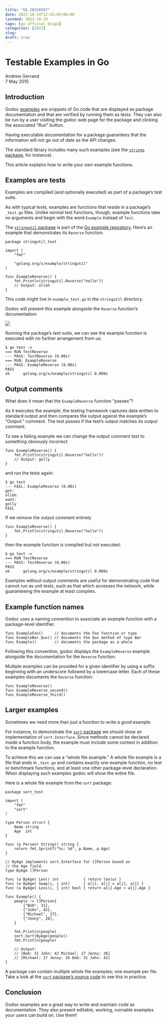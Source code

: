 ```yaml
---
title: "Gb_20150507"
date: 2022-10-24T12:43:02+08:00
lastmod: 2022-10-29
tags: [go official blogs]
categories: [2022]
slug:
draft: true
---
```


# Testable Examples in Go

Andrew Gerrand  
7 May 2015

## Introduction

Godoc [examples](https://go.dev/pkg/testing/#hdr-Examples) are snippets of Go code that are displayed as package documentation and that are verified by running them as tests. They can also be run by a user visiting the godoc web page for the package and clicking the associated “Run” button.

Having executable documentation for a package guarantees that the information will not go out of date as the API changes.

The standard library includes many such examples (see the [`strings` package](https://go.dev/pkg/strings/#Contains), for instance).

This article explains how to write your own example functions.

## Examples are tests

Examples are compiled (and optionally executed) as part of a package’s test suite.

As with typical tests, examples are functions that reside in a package’s `_test.go` files. Unlike normal test functions, though, example functions take no arguments and begin with the word `Example` instead of `Test`.

The [`stringutil` package](https://pkg.go.dev/golang.org/x/example/stringutil/) is part of the [Go example repository](https://cs.opensource.google/go/x/example). Here’s an example that demonstrates its `Reverse` function:

```
package stringutil_test

import (
    "fmt"

    "golang.org/x/example/stringutil"
)

func ExampleReverse() {
    fmt.Println(stringutil.Reverse("hello"))
    // Output: olleh
}
```

This code might live in `example_test.go` in the `stringutil` directory.

Godoc will present this example alongside the `Reverse` function’s documentation:

![](examples/reverse.png)

Running the package’s test suite, we can see the example function is executed with no further arrangement from us:

```
$ go test -v
=== RUN TestReverse
--- PASS: TestReverse (0.00s)
=== RUN: ExampleReverse
--- PASS: ExampleReverse (0.00s)
PASS
ok      golang.org/x/example/stringutil 0.009s
```

## Output comments

What does it mean that the `ExampleReverse` function “passes”?

As it executes the example, the testing framework captures data written to standard output and then compares the output against the example’s “Output:” comment. The test passes if the test’s output matches its output comment.

To see a failing example we can change the output comment text to something obviously incorrect

```
func ExampleReverse() {
    fmt.Println(stringutil.Reverse("hello"))
    // Output: golly
}
```

and run the tests again:

```
$ go test
--- FAIL: ExampleReverse (0.00s)
got:
olleh
want:
golly
FAIL
```

If we remove the output comment entirely

```
func ExampleReverse() {
    fmt.Println(stringutil.Reverse("hello"))
}
```

then the example function is compiled but not executed:

```
$ go test -v
=== RUN TestReverse
--- PASS: TestReverse (0.00s)
PASS
ok      golang.org/x/example/stringutil 0.009s
```

Examples without output comments are useful for demonstrating code that cannot run as unit tests, such as that which accesses the network, while guaranteeing the example at least compiles.

## Example function names

Godoc uses a naming convention to associate an example function with a package-level identifier.

```
func ExampleFoo()     // documents the Foo function or type
func ExampleBar_Qux() // documents the Qux method of type Bar
func Example()        // documents the package as a whole
```

Following this convention, godoc displays the `ExampleReverse` example alongside the documentation for the `Reverse` function.

Multiple examples can be provided for a given identifier by using a suffix beginning with an underscore followed by a lowercase letter. Each of these examples documents the `Reverse` function:

```
func ExampleReverse()
func ExampleReverse_second()
func ExampleReverse_third()
```

## Larger examples

Sometimes we need more than just a function to write a good example.

For instance, to demonstrate the [`sort` package](https://go.dev/pkg/sort/) we should show an implementation of `sort.Interface`. Since methods cannot be declared inside a function body, the example must include some context in addition to the example function.

To achieve this we can use a “whole file example.” A whole file example is a file that ends in `_test.go` and contains exactly one example function, no test or benchmark functions, and at least one other package-level declaration. When displaying such examples godoc will show the entire file.

Here is a whole file example from the `sort` package:

```
package sort_test

import (
    "fmt"
    "sort"
)

type Person struct {
    Name string
    Age  int
}

func (p Person) String() string {
    return fmt.Sprintf("%s: %d", p.Name, p.Age)
}

// ByAge implements sort.Interface for []Person based on
// the Age field.
type ByAge []Person

func (a ByAge) Len() int           { return len(a) }
func (a ByAge) Swap(i, j int)      { a[i], a[j] = a[j], a[i] }
func (a ByAge) Less(i, j int) bool { return a[i].Age < a[j].Age }

func Example() {
    people := []Person{
        {"Bob", 31},
        {"John", 42},
        {"Michael", 17},
        {"Jenny", 26},
    }

    fmt.Println(people)
    sort.Sort(ByAge(people))
    fmt.Println(people)

    // Output:
    // [Bob: 31 John: 42 Michael: 17 Jenny: 26]
    // [Michael: 17 Jenny: 26 Bob: 31 John: 42]
}
```

A package can contain multiple whole file examples; one example per file. Take a look at the [`sort` package’s source code](https://go.dev/src/sort/) to see this in practice.

## Conclusion

Godoc examples are a great way to write and maintain code as documentation. They also present editable, working, runnable examples your users can build on. Use them!